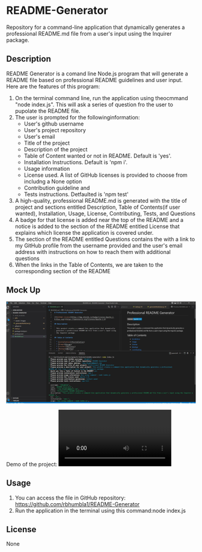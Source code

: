 # README-Generator
Repository for a command-line application that dynamically generates a professional README.md file from a user's input using the Inquirer package.

## Description
README Generator is a comand line Node.js program that will generate a README file based on professional README guidelines and user input.  Here are the features of this program:

1. On the terminal command line, run the application using theocmmand "node index.js".  This will ask a series of question fro the user to pupolate the README file.
2. The user is prompted for the followinginformation: 
    * User's github username
    * User's project repository
    * User's email
    * Title of the project
    * Description of the project
    * Table of Content wanted or not in README.  Default is 'yes'.
    * Installation Instructions.  Default is 'npm i'.
    * Usage information
    * License used.  A list of GitHub licenses is provided to choose from includng a None option
    * Contribution guideline and
    * Tests instructions. Detfaulted is 'npm test'
3. A high-quality, professional README.md is generated with the title of project and sections entitled Description, Table of Contents(if user wanted), Installation, Usage, License, Contributing, Tests, and Questions
4. A badge for that license is added near the top of the README and a notice is added to the section of the README entitled License that explains which license the application is covered under.
5. The section of the README entitled Questions contains the with a link to my GitHub profile from the username provided and 
the user's email address with instructions on how to reach them with additional questions
6. When the links in the Table of Contents, we are taken to the corresponding section of the README


## Mock Up

![Screenshot](./assets/images/Screenshot.JPEG)

Demo of the project:
![Demo](./assets/images/README-Generator.mp4)


## Usage
1. You can access the file in GitHub repository: https://github.com/rbhumbla1/README-Generator
2. Run the application in the terminal using this command:node index.js

## License
None
